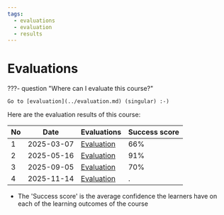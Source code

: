 ```yaml
---
tags:
  - evaluations
  - evaluation
  - results
---
```


# Evaluations

???- question "Where can I evaluate this course?"

    Go to [evaluation](../evaluation.md) (singular) :-)

Here are the evaluation results of this course:

No |Date      |Evaluations                     |Success score
---|----------|--------------------------------|-------------
1  |2025-03-07|[Evaluation](20250307/README.md)|66%
2  |2025-05-16|[Evaluation](20250516/README.md)|91%
3  |2025-09-05|[Evaluation](20250905/README.md)|70%
4  |2025-11-14|[Evaluation](20251114/README.md)|.

- The 'Success score' is the average confidence the learners
  have on each of the learning outcomes of the course
